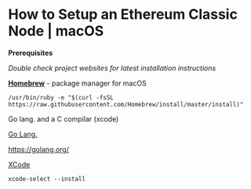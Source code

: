 # How to Setup an Ethereum Classic Node | macOS

**Prerequisites**

*Double check project websites for latest installation instructions*

**[Homebrew](https://brew.sh/)** - package manager for macOS

```
/usr/bin/ruby -e "$(curl -fsSL https://raw.githubusercontent.com/Homebrew/install/master/install)"
```

Go lang. and a C compilar (xcode)

[Go Lang.](https://golang.org/)



https://golang.org/

[XCode]()

```
xcode-select --install
```
